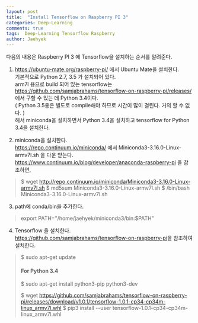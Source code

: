 ```yaml
---
layout: post
title:  "Install Tensorflow on Raspberry PI 3"
categories: Deep-Learning
comments: true
tags:  Deep-Learning Tensorflow Raspberry
author: Jaehyek
---
```


다음의 내용은 Raspberry PI 3 에 Tensorflow을 설치하는 순서를 알려준다. 

1. <https://ubuntu-mate.org/raspberry-pi/> 에서  Ubuntu Mate을 설치한다. <br/>
    기본적으로 Python 2.7, 3.5 가 설치되어 있다. <br/>
    arm7l 용으로 build 되어 있는 tensorflow는 <https://github.com/samjabrahams/tensorflow-on-raspberry-pi/releases/> <br/>
    에서 구할 수 있는 데 Python 3.4이다.  <br/>
    ( Python 3.5용은 별도로 compile해야 하므로 시간이 많이 걸린다. 거의 할 수 없다. ) <br/>
    해서 miniconda을 설치하면서 Python 3.4을 설치하고 tensorflow for Python 3.4을 설치한다. <br/>
    
2. miniconda을 설치한다.  <br/>
    <https://repo.continuum.io/miniconda/> 에서 Miniconda3-3.16.0-Linux-armv7l.sh 을 다운 받는다. <br/>
    <https://www.continuum.io/blog/developer/anaconda-raspberry-pi> 을 참조하면,  <br/>
    
> $ wget http://repo.continuum.io/miniconda/Miniconda3-3.16.0-Linux-armv7l.sh
> $ md5sum Miniconda3-3.16.0-Linux-armv7l.sh
> $ /bin/bash Miniconda3-3.16.0-Linux-armv7l.sh
    
3. path에 conda/bin을 추가한다. 

> export PATH="/home/jaehyek/miniconda3/bin:$PATH"
   
4. Tensorflow 을 설치한다. <br/>
    <https://github.com/samjabrahams/tensorflow-on-raspberry-pi>을 참조하여 설치한다. 
    
> $ sudo apt-get update
> 
> #### For Python 3.4
> $ sudo apt-get install python3-pip python3-dev
> 
> $ wget https://github.com/samjabrahams/tensorflow-on-raspberry-pi/releases/download/v1.0.1/tensorflow-1.0.1-cp34-cp34m-linux_armv7l.whl
> $ pip3 install --user tensorflow-1.0.1-cp34-cp34m-linux_armv7l.whl